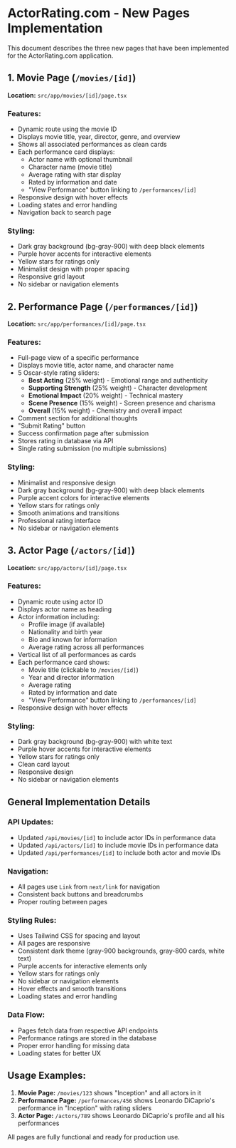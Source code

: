 # ActorRating.com - New Pages Implementation

This document describes the three new pages that have been implemented for the ActorRating.com application.

## 1. Movie Page (`/movies/[id]`)

**Location:** `src/app/movies/[id]/page.tsx`

### Features:

- Dynamic route using the movie ID
- Displays movie title, year, director, genre, and overview
- Shows all associated performances as clean cards
- Each performance card displays:
  - Actor name with optional thumbnail
  - Character name (movie title)
  - Average rating with star display
  - Rated by information and date
  - "View Performance" button linking to `/performances/[id]`
- Responsive design with hover effects
- Loading states and error handling
- Navigation back to search page

### Styling:

- Dark gray background (bg-gray-900) with deep black elements
- Purple hover accents for interactive elements
- Yellow stars for ratings only
- Minimalist design with proper spacing
- Responsive grid layout
- No sidebar or navigation elements

## 2. Performance Page (`/performances/[id]`)

**Location:** `src/app/performances/[id]/page.tsx`

### Features:

- Full-page view of a specific performance
- Displays movie title, actor name, and character name
- 5 Oscar-style rating sliders:
  - **Best Acting** (25% weight) - Emotional range and authenticity
  - **Supporting Strength** (25% weight) - Character development
  - **Emotional Impact** (20% weight) - Technical mastery
  - **Scene Presence** (15% weight) - Screen presence and charisma
  - **Overall** (15% weight) - Chemistry and overall impact
- Comment section for additional thoughts
- "Submit Rating" button
- Success confirmation page after submission
- Stores rating in database via API
- Single rating submission (no multiple submissions)

### Styling:

- Minimalist and responsive design
- Dark gray background (bg-gray-900) with deep black elements
- Purple accent colors for interactive elements
- Yellow stars for ratings only
- Smooth animations and transitions
- Professional rating interface
- No sidebar or navigation elements

## 3. Actor Page (`/actors/[id]`)

**Location:** `src/app/actors/[id]/page.tsx`

### Features:

- Dynamic route using actor ID
- Displays actor name as heading
- Actor information including:
  - Profile image (if available)
  - Nationality and birth year
  - Bio and known for information
  - Average rating across all performances
- Vertical list of all performances as cards
- Each performance card shows:
  - Movie title (clickable to `/movies/[id]`)
  - Year and director information
  - Average rating
  - Rated by information and date
  - "View Performance" button linking to `/performances/[id]`
- Responsive design with hover effects

### Styling:

- Dark gray background (bg-gray-900) with white text
- Purple hover accents for interactive elements
- Yellow stars for ratings only
- Clean card layout
- Responsive design
- No sidebar or navigation elements

## General Implementation Details

### API Updates:

- Updated `/api/movies/[id]` to include actor IDs in performance data
- Updated `/api/actors/[id]` to include movie IDs in performance data
- Updated `/api/performances/[id]` to include both actor and movie IDs

### Navigation:

- All pages use `Link` from `next/link` for navigation
- Consistent back buttons and breadcrumbs
- Proper routing between pages

### Styling Rules:

- Uses Tailwind CSS for spacing and layout
- All pages are responsive
- Consistent dark theme (gray-900 backgrounds, gray-800 cards, white text)
- Purple accents for interactive elements only
- Yellow stars for ratings only
- No sidebar or navigation elements
- Hover effects and smooth transitions
- Loading states and error handling

### Data Flow:

- Pages fetch data from respective API endpoints
- Performance ratings are stored in the database
- Proper error handling for missing data
- Loading states for better UX

## Usage Examples:

1. **Movie Page:** `/movies/123` shows "Inception" and all actors in it
2. **Performance Page:** `/performances/456` shows Leonardo DiCaprio's performance in "Inception" with rating sliders
3. **Actor Page:** `/actors/789` shows Leonardo DiCaprio's profile and all his performances

All pages are fully functional and ready for production use.
